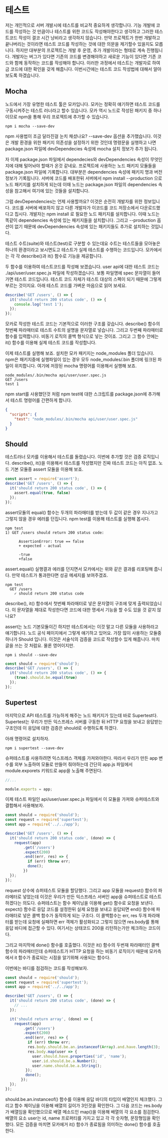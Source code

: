 테스트
====

저는 개인적으로 서버 개발시에 테스트를 비교적 중요하게 생각합니다. 기능 개발에 코드를 작성하는 것 만큼이나 테스트를 위한 코드도 작성해야한다고 생각하고 그러한 테스트코드 작성이 결코 시간 낭비라고 생각하지 않습니다. 만약 프로젝트가 한번 개발하고 끝나버리는 것이라면 테스트 코드를 작성하는 것에 대한 의문을 제기할수 있을지도 모릅니다. 하지만 대부분의 프로젝트는 개발 후 운영, 추가 개발이라는 형태로 계속 진행됩니다. 개발자는 버그가 있다면 기존의 코드를 변경해야하고 새로운 기능이 있다면 기존 코드와 함께 동작하는 코드를 작성해야 합니다. 이러한 과정에서 테스트는 개발자로 하여금 코드에 대한 확인을 갖게 해줍니다. 이번시간에는 테스트 코드 작성법에 대해서 알아보도록 하겠습니다.

## Mocha

노드에서 가장 유명한 테스트 툴은 모카입니다. 모카는 정확히 얘기하면 테스트 코드를 구동시켜주는 테스트 러너라고 할수 있습니다. 모카 역시 노드로 작성된 패키지 중 하나이므로 npm을 통해 우리 프로젝트에 추가할 수 있습니다.

```
npm i mocha --save-dev
```

npm 사용법이 조금 달라진걸 눈치 채셨나요? --save-dev 옵션을 추가했습니다. 이것은 개발 환경을 위한 패키지 의존성을 설정하기 위한 것인데 명령문을 실행하고 나면 package.json 파일에 devDependecies 속성에 mocha 설치 정보가 추가 됩니다.

자 이제 package.json 파일에서 dependecies와 devDependencies 속성이 무엇인지에 대해 털어놔야 할때가 온것 같네요. 프로젝트에 사용하는 노드 패키지 모듈들을 package.json 파일에 기록합니다. 대부분은 dependencies 속성에 패키지 명과 버전정보가 기록됩니다. 서버에 코드를 배포한뒤 서버에서 npm install --production 으로 노드 패키지를 설치하게 되는데 이때 노드는 package.json 파일의 dependencies 속성을 참고해서 여기에 있는 것들을 설치합니다.

그럼 devDependencies는 언제 사용할까요? 이것은 순전히 개발자를 위한 정보입니다. 코드를 서버에 배포하지 않고 다른 개발자가 이코드를 코드 저장소에서 다운로드했다고 칩시다. 개발자는 npm install 로 필요한 노드 패키지를 설치합니다. 이때 노드는 똑같이 dependencies 속성에 있는 패키지들을 설치합니다. 그리고 --production 옵션이 없기 때문에 devDependencies 속성에 있는 패키지들도 추가로 설치하는 것입니다.

테스트 수트(suite)와 테스트(test)로 구분할 수 있는데요 수트는 테스트들을 모아놓은 하나의 환경이라고 보시면도고 테스트가 실제 테스트를 수행하는 코드입니다. 모카에서는 각 각 describe()과 it() 함수로 기능을 제공합니다.

두 함수를 이용하여 테스트코드를 작성해 보겠습니다. user api에 대한 테스트 코드는 ./api/user/user.spec.js 파일에 작성하겠습니다. 보통 파일명에 spec 문자열이 들어가면 테스트 코드입니다. 테스트 코드 자체가 테스트 대상의 스펙이 되기 때문에 그렇게 부르는 것이지요. 아래 테스트 코드를 가벼운 마음으로 읽어 보세요.

```javascript
describe('GET /users', () => {
  it('should return 200 status code', () => {
    console.log('test 1');
  });
});
```

모카로 작성한 테스트 코드는 기본적으로 이러한 구조를 갖습니다. describe() 함수의 첫번째 파라매터로 테스트 수트의 설명을 문자열로 넣습니다. 그리고 두번째 파라매터로 함수를 입력합니다. 비동기 로직의 콜백 형식으로 넣는 것이죠. 그리고 그 함수 안에는 it() 함수를 이용해 실제 테스트 코드를 작성합니다.

이제 테스트를 실행해 보죠. 설치한 모카 패키지는 node_modules 폴더 있습니다. npm은 패키지중에 실행파일이 있는 경우 모두 node_modules/.bin 폴더에 링크된 파일이 위치합니다. 여기에 저장된 mocha 명령어를 이용해서 실행해 보죠.

```
node_modules/.bin/mocha api/user/user.spec.js
GET /users
test 1
```

npm start를 사용했던것 처럼 npm test에 대한 스크립트를 package.json에 추가해서 테스트 명령어를 간편하게 합니다.

```json
{
  "scripts": {
    "test": "node_modules/.bin/mocha api/user/user.spec.js"
  }
}
```

## Should

테스트러너 모카를 이용해서 테스트를 돌렸습니다. 이번에 추가할 것은 검증 로직입니다. describe(), it()을 이용해서 테스트를 작성했지만 진짜 테스트 코드는 아직 없죠. 노드 기본 모듈중 assert 모듈을 이용해 보죠.

```javascript
const assert = require('assert');
describe('GET /users', () => {
  it('should return 200 status code', () => {
    assert.equal(true, false)
  });
});
```

assert모듈의 equal() 함수는 두개의 파라매터를 받는데 두 값이 같은 경우 지나가고 그렇지 않을 경우 에러를 던집니다. npm test를 이용해 테스트를 실행해 봅시다.

```
npm test
1) GET /users should return 200 status code:

      AssertionError: true == false
      + expected - actual

      -true
      +false
```

assert.equal() 실행결과 에러를 던지면서 모카에서는 위와 같은 결과를 리포팅해 줍니다. 만약 테스트가 통과한다면 성공 메세지를 보여주겠죠.

```
npm test
  GET /users
    ✓ should return 200 status code
```

describe(), it() 함수에서 첫번째 파라매터로 넣은 문자열이 구조에 맞게 출력되었습니다. 이 문자열을 제대로 작성한다면 코드에 대한 명세서 기능을 할 수도 있을 것 같지 않나요?

assert는 노드 기본모듈이긴 하지만 테스트에서는 이것 말고 다른 모듈을 사용하라고 얘기합니다. 노드 공식 페이지에서 그렇게 얘기하고 있어요. 가장 많이 사용하는 모듈중 하나가 Should 입니다. 이것은 서술식의 검증을 코드로 작성할수 있게 해줍니다. 마치 글을 쓰는 것 처럼요. 물론 영어이지만.

```
npm i should --save-dev
```

```javascript
const should = require('should');
describe('GET /users', () => {
  it('should return 200 status code', () => {
    (true).should.be.equal(true)
  });
});
```

## Supertest

마지막으로 API 테스트를 가능하게 해주는 노드 패키지가 있는데 바로 Supertest다. Supertest는 우리가 만든 익스프레스 서버를 구동한 뒤 HTTP 요청을 보내고 응답받는 구조인데 이 응답에 대한 검증은 should로 수행하도록 하겠다.

아래 명령어로 설치하자.

```
npm i supertest --save-dev
```

슈퍼테스트를 사용하려면 익스프레스 객체를 가져와야한다. 따라서 우리가 만든 app 변수를 외부 노출하여 모듈로 만들어 줘야하는데 간단히 app.js 파일에서 module.exporets 키워드로 app을 노출해 주면된다.

```javascript
//...

module.exports = app;
```

이제 테스트 파일인 api/user/user.spec.js 파일에서 이 모듈을 가져와 슈퍼테스트와 결합해서 사용해보자.

```javascript
const should = require('should');
const request = require('supertest');
const app = require('../../app');

describe('GET /users', () => {
  it('should return 200 status code', (done) => {
    request(app)
        .get('/users')
        .expect(200)
        .end((err, res) => {
          if (err) throw err;
          done();
        })
  });
});
```

request 상수에 슈퍼테스트 모듈을 할당했다. 그리고 app 모듈을 request() 함수의 파라메터로 넣었는데 이것은 우리가 만든 익스프레스 서버인 app을 슈퍼테스트로 테스트하겠다는 의도다. 슈퍼테스트는 함수 체이닝을 이용해 get() 함수로 요청을 보낸다. expect() 함수로 응답 코드를 설정한뒤 실제 요청을 보내고 응답되면 end() 함수에 파라매터로 넣은 콜백 함수가 동작하게 되는 구조다. 이 콜백함수는 err, res 두개 파라매터를 받는데 요청에 실패하면 err 객체가 활성화되고 그렇지 않으면 res.body를 통해 응답 바디에 접근할 수 있다. 여기서는 상태코드 200을 리턴하는가만 체크하는 코드이다.

그리고 마지막에 done() 함수를 호출했다. 이것은 it() 함수의 두번재 파라매터인 콜백함수의 파라매터인데 슈퍼테스트가 HTTP 요청을 하는 비동기 로직이기 때문에 모카측에서 it 함수가 종료되는 시점을 알기위해 사용되는 함수다.

이번에는 바디를 점검하는 코드를 작성해보자.

```javascript
const should = require('should');
const request = require('supertest');
const app = require('../../app');

describe('GET /users', () => {
  it('should return 200 status code', (done) => {
    // ...
  });

  it('should return array', (done) => {
    request(app)
        .get('/users')
        .expect(200)
        .end((err, res) => {
          if (err) throw err;
          res.body.should.be.an.instanceof(Array).and.have.length(3);
          res.body.map(user => {
            user.should.have.properties('id', 'name');
            user.id.should.be.a.Number();
            user.name.should.be.a.String();
         });
         done();
       });
  });
});
```

should.be.an.instanceof() 함수를 이용해 응답 바디의 타입이 배열인지 체크했다. 그리고 함수 체이닝을 이용해 배열의 길이가 3인것을 확인한다. 그 다음 코드는 res.body가 배열임을 확인했으므로 배열 메소드인 map()을 이용해 배열의 각 요소를 점검한다. 배열의 요소 user는 id, name 프로퍼티를 가지고 있고 각 각 숫자형, 문장형임을 확인했다. 모든 검증을 마치면 모카에거 it() 함수가 종료됨을 의미하는 done() 함수를 호출한다.

